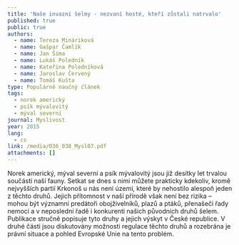 ```yaml
---
title: 'Naše invazní šelmy - nezvaní hosté, kteří zůstali natrvalo'
published: true
public: true
authors:
  - name: Tereza Mináriková
  - name: Gašpar Čamlík
  - name: Jan Šíma
  - name: Lukáš Poledník
  - name: Kateřina Poledníková
  - name: Jaroslav Červený
  - name: Tomáš Kušta
type: Populárně naučný článek
tags:
  - norek americký
  - psík mývalovitý
  - mýval severní
journal: Myslivost
year: 2015
lang:
  - cs
link: /media/036_038_Mysl07.pdf
attachments: []
---
```

Norek americký, mýval severní a psík mývalovitý jsou již desítky let trvalou součástí naší fauny. Setkat se dnes s nimi můžete prakticky kdekoliv, kromě nejvyšších partií Krkonoš u nás není území, které by nehostilo alespoň jeden z těchto druhů. Jejich přítomnost v naší přírodě však není bez rizika – mohou být významní predátoři obojživelníků, plazů a ptáků, přenašeči řady nemocí a v neposlední řadě i konkurenti našich původních druhů šelem. Publikace stručně popisuje tyto druhy a jejich výskyt v České republice. V druhé části jsou diskutovány možnosti regulace těchto druhů a rozebrána je právní situace a pohled Evropské Unie na tento problém.
